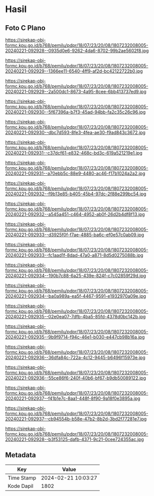 # Hasil

## Foto C Plano

https://sirekap-obj-formc.kpu.go.id/b768/pemilu/pdpr/18/07/23/20/08/1807232008005-20240221-092928--0935d0e6-9262-4da6-8702-99b2ae5602f8.jpg

https://sirekap-obj-formc.kpu.go.id/b768/pemilu/pdpr/18/07/23/20/08/1807232008005-20240221-092929--1366ee11-6540-4ff9-af2d-bc42122722b0.jpg

https://sirekap-obj-formc.kpu.go.id/b768/pemilu/pdpr/18/07/23/20/08/1807232008005-20240221-092929--2a500dc1-8673-4a95-8cee-6bb413737ed9.jpg

https://sirekap-obj-formc.kpu.go.id/b768/pemilu/pdpr/18/07/23/20/08/1807232008005-20240221-092930--5f67396a-b7f3-45ad-94bb-fa2c35c26c96.jpg

https://sirekap-obj-formc.kpu.go.id/b768/pemilu/pdpr/18/07/23/20/08/1807232008005-20240221-092930--dbc7d593-8fe3-4fea-ae30-f9ad843c3672.jpg

https://sirekap-obj-formc.kpu.go.id/b768/pemilu/pdpr/18/07/23/20/08/1807232008005-20240221-092931--c37dcf61-e832-468c-bd3c-619a521219e1.jpg

https://sirekap-obj-formc.kpu.go.id/b768/pemilu/pdpr/18/07/23/20/08/1807232008005-20240221-092931--a70ebb5c-88e9-4480-ac46-f17b1024a2a2.jpg

https://sirekap-obj-formc.kpu.go.id/b768/pemilu/pdpr/18/07/23/20/08/1807232008005-20240221-092932--f9b13e85-b405-45b4-97dc-2f88e299bc54.jpg

https://sirekap-obj-formc.kpu.go.id/b768/pemilu/pdpr/18/07/23/20/08/1807232008005-20240221-092932--a545a451-c464-4952-ab0f-26d2b4df8f13.jpg

https://sirekap-obj-formc.kpu.go.id/b768/pemilu/pdpr/18/07/23/20/08/1807232008005-20240221-092933--d3925f0f-f7ae-4885-ba6c-ef0e57c0ab09.jpg

https://sirekap-obj-formc.kpu.go.id/b768/pemilu/pdpr/18/07/23/20/08/1807232008005-20240221-092933--fc1aad1f-8dad-47a0-a871-8d5d0275088b.jpg

https://sirekap-obj-formc.kpu.go.id/b768/pemilu/pdpr/18/07/23/20/08/1807232008005-20240221-092934--190b7c88-6a25-439e-824f-c7c02859f29d.jpg

https://sirekap-obj-formc.kpu.go.id/b768/pemilu/pdpr/18/07/23/20/08/1807232008005-20240221-092934--ba0a989a-ea5f-4467-9591-e1932970a09e.jpg

https://sirekap-obj-formc.kpu.go.id/b768/pemilu/pdpr/18/07/23/20/08/1807232008005-20240221-092935--02e0ea07-7dfb-4ba5-85fd-4378d0bc142b.jpg

https://sirekap-obj-formc.kpu.go.id/b768/pemilu/pdpr/18/07/23/20/08/1807232008005-20240221-092935--9b9f9714-f94c-46e1-b030-e447cb98b16a.jpg

https://sirekap-obj-formc.kpu.go.id/b768/pemilu/pdpr/18/07/23/20/08/1807232008005-20240221-092936--36dfa84c-722a-4c12-9445-b6496f15973e.jpg

https://sirekap-obj-formc.kpu.go.id/b768/pemilu/pdpr/18/07/23/20/08/1807232008005-20240221-092936--55ce86f6-240f-40b6-bf67-b9db50089122.jpg

https://sirekap-obj-formc.kpu.go.id/b768/pemilu/pdpr/18/07/23/20/08/1807232008005-20240221-092937--f41b1e7c-8aa1-448f-8f90-9a18f0e3895a.jpg

https://sirekap-obj-formc.kpu.go.id/b768/pemilu/pdpr/18/07/23/20/08/1807232008005-20240221-092937--cb94554b-b58e-47b2-8b2d-3bd2f77281e7.jpg

https://sirekap-obj-formc.kpu.go.id/b768/pemilu/pdpr/18/07/23/20/08/1807232008005-20240221-092928--b3f53125-dafb-4371-9c21-0cee724355ac.jpg


## Metadata

| Key        | Value               |
| ---------- | ------------------- |
| Time Stamp | 2024-02-21 10:03:27 |
| Kode Dapil | 1802                |



